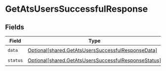 # GetAtsUsersSuccessfulResponse


## Fields

| Field                                                                                                                  | Type                                                                                                                   | Required                                                                                                               | Description                                                                                                            |
| ---------------------------------------------------------------------------------------------------------------------- | ---------------------------------------------------------------------------------------------------------------------- | ---------------------------------------------------------------------------------------------------------------------- | ---------------------------------------------------------------------------------------------------------------------- |
| `data`                                                                                                                 | [Optional[shared.GetAtsUsersSuccessfulResponseData]](undefined/models/shared/getatsuserssuccessfulresponsedata.md)     | :heavy_check_mark:                                                                                                     | N/A                                                                                                                    |
| `status`                                                                                                               | [Optional[shared.GetAtsUsersSuccessfulResponseStatus]](undefined/models/shared/getatsuserssuccessfulresponsestatus.md) | :heavy_check_mark:                                                                                                     | N/A                                                                                                                    |